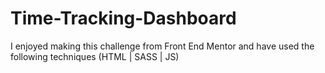 # Time-Tracking-Dashboard
I enjoyed making this challenge from Front End Mentor and have used the following techniques (HTML | SASS | JS)
